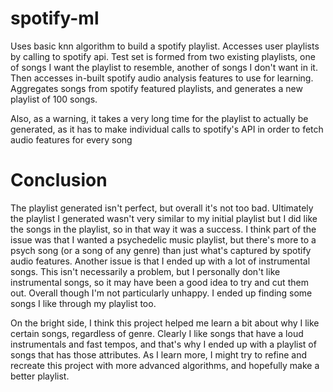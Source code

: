 # spotify-ml
Uses basic knn algorithm to build a spotify playlist. Accesses user playlists by calling to spotify api. Test set is formed from two existing playlists, one of songs I want the playlist to resemble, another of songs I don't want in it. Then accesses in-built spotify audio analysis features to use for learning. Aggregates songs from spotify featured playlists, and generates a new playlist of 100 songs.

Also, as a warning, it takes a very long time for the playlist to actually be generated, as it has to make individual calls to spotify's API in order to fetch audio features for every song

# Conclusion
The playlist generated isn't perfect, but overall it's not too bad. Ultimately the playlist I generated wasn't very similar to my initial playlist but I did like the songs in the playlist, so in that way it was a success. I think part of the issue was that I wanted a psychedelic music playlist, but there's more to a psych song (or a song of any genre) than just what's captured by spotify audio features. Another issue is that I ended up with a lot of instrumental songs. This isn't necessarily a problem, but I personally don't like instrumental songs, so it may have been a good idea to try and cut them out. Overall though I'm not particularly unhappy. I ended up finding some songs I like through my playlist too.

On the bright side, I think this project helped me learn a bit about why I like certain songs, regardless of genre. Clearly I like songs that have a loud instrumentals and fast tempos, and that's why I ended up with a playlist of songs that has those attributes. As I learn more, I might try to refine and recreate this project with more advanced algorithms, and hopefully make a better playlist.
